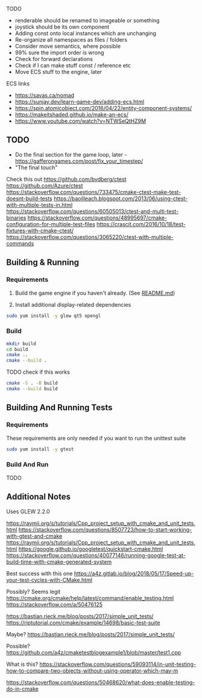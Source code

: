 TODO
- renderable should be renamed to imageable or something
- joystick should be its own component
- Adding const onto local instances which are unchanging
- Re-organize all namespaces as files / folders
- Consider move semantics, where possible
- 99% sure the import order is wrong
- Check for forward declarations
- Check if I can make stuff const / reference etc
- Move ECS stuff to the engine, later


ECS links
- https://savas.ca/nomad
- https://sunjay.dev/learn-game-dev/adding-ecs.html
- https://spin.atomicobject.com/2016/04/22/entity-component-systems/
- https://makeitshaded.github.io/make-an-ecs/
- https://www.youtube.com/watch?v=NTWSeQtHZ9M


## TODO
- Do the final section for the game loop, later - https://gafferongames.com/post/fix_your_timestep/
 - "The final touch"

Check this out
https://github.com/bvdberg/ctest
https://github.com/Azure/ctest
https://stackoverflow.com/questions/733475/cmake-ctest-make-test-doesnt-build-tests
https://baoilleach.blogspot.com/2013/06/using-ctest-with-multiple-tests-in.html
https://stackoverflow.com/questions/60505013/ctest-and-multi-test-binaries
https://stackoverflow.com/questions/48995697/cmake-configuration-for-multiple-test-files
https://crascit.com/2016/10/18/test-fixtures-with-cmake-ctest/
https://stackoverflow.com/questions/3065220/ctest-with-multiple-commands


## Building & Running
### Requirements
1. Build the game engine if you haven't already. (See
   [README.md](../engine/README.md))

2. Install additional display-related dependencies

```sh
sudo yum install -y glew qt5 opengl
```

### Build
```sh
mkdir build
cd build
cmake ..
cmake --build .
```

TODO check if this works
```sh
cmake -S . -B build
cmake --build build
```


## Building And Running Tests
### Requirements
These requirements are only needed if you want to run the unittest suite

```sh
sudo yum install -y gtest
```

### Build And Run
TODO


## Additional Notes
Uses GLEW 2.2.0


https://raymii.org/s/tutorials/Cpp_project_setup_with_cmake_and_unit_tests.html
https://stackoverflow.com/questions/8507723/how-to-start-working-with-gtest-and-cmake
https://raymii.org/s/tutorials/Cpp_project_setup_with_cmake_and_unit_tests.html
https://google.github.io/googletest/quickstart-cmake.html
https://stackoverflow.com/questions/40077146/running-google-test-at-build-time-with-cmake-generated-system


Best success with this one
https://a4z.gitlab.io/blog/2018/05/17/Speed-up-your-test-cycles-with-CMake.html

Possibly? Seems legit
https://cmake.org/cmake/help/latest/command/enable_testing.html
https://stackoverflow.com/a/50476125

https://bastian.rieck.me/blog/posts/2017/simple_unit_tests/
https://riptutorial.com/cmake/example/14698/basic-test-suite

Maybe?
https://bastian.rieck.me/blog/posts/2017/simple_unit_tests/

Possible?
https://github.com/a4z/cmaketestblogexample1/blob/master/test1.cpp

What is this?
https://stackoverflow.com/questions/59093114/in-unit-testing-how-to-compare-two-objects-without-using-operator-which-may-m

https://stackoverflow.com/questions/50468620/what-does-enable-testing-do-in-cmake
